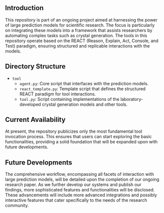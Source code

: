 ## Introduction
This repository is part of an ongoing project aimed at harnessing the power of large prediction models for scientific research. The focus is particularly on integrating these models into a framework that assists researchers by automating complex tasks such as crystal generation. The tools in this repository operate based on the REACT (Reason, Explain, Act, Console, and Test) paradigm, ensuring structured and replicable interactions with the models.

## Directory Structure
- `tool`
  - `agent.py`: Core script that interfaces with the prediction models.
  - `react_template.py`: Template script that defines the structured REACT paradigm for tool interactions.
  - `tool.py`: Script containing implementations of the laboratory-developed crystal generation models and other tools.


## Current Availability
At present, the repository publicizes only the most fundamental tool invocation process. This ensures that users can start exploring the basic functionalities, providing a solid foundation that will be expanded upon with future developments.

## Future Developments
The comprehensive workflow, encompassing all facets of interaction with large prediction models, will be detailed upon the completion of our ongoing research paper. As we further develop our systems and publish our findings, more sophisticated features and functionalities will be disclosed. These advancements will include more advanced integrations and possibly interactive features that cater specifically to the needs of the research community.


